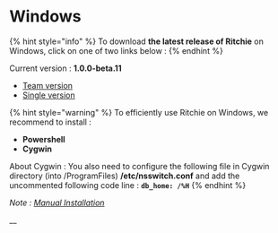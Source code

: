 # Windows

{% hint style="info" %}
To download **the latest release of Ritchie** on Windows, click on one of two links below :
{% endhint %}

Current version : **1.0.0-beta.11**

* [Team version](https://commons-repo.ritchiecli.io/1.0.0-beta.11/windows/team/rit.exe)
* [Single version](https://commons-repo.ritchiecli.io/1.0.0-beta.11/windows/single/rit.exe)

{% hint style="warning" %}
To efficiently use Ritchie on Windows, we recommend to install :

* **Powershell**
* **Cygwin**

About Cygwin : You also need to configure the following file in Cygwin directory \(into /ProgramFiles\)  **/etc/nsswitch.conf** and add the uncommented following code line : **`db_home: /%H`**
{% endhint %}

_Note :_ [_Manual Installation_](manual-installation.md)

\_\_



